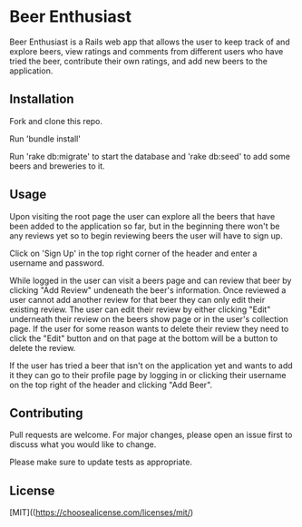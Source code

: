 # Beer Enthusiast

Beer Enthusiast is a Rails web app that allows the user to keep track of and explore beers, view ratings and comments from different users who have tried the beer, contribute their own ratings, and add new beers to the application. 

## Installation
Fork and clone this repo.

Run 'bundle install'

Run 'rake db:migrate' to start the database and 'rake db:seed' to add some beers and breweries to it.

## Usage
Upon visiting the root page the user can explore all the beers that have been added to the application so far, but in the beginning there won't be any reviews yet so to begin reviewing beers the user will have to sign up.

Click on 'Sign Up' in the top right corner of the header and enter a username and password.

While logged in the user can visit a beers page and can review that beer by clicking "Add Review" undeneath the beer's information. Once reviewed a user cannot add another review for that beer they can only edit their existing review. The user can edit their review by either clicking "Edit" underneath their review on the beers show page or in the user's collection page. If the user for some reason wants to delete their review they need to click the "Edit" button and on that page at the bottom will be a button to delete the review.

If the user has tried a beer that isn't on the application yet and wants to add it they can go to their profile page by logging in or clicking their username on the top right of the header and clicking "Add Beer". 

## Contributing

Pull requests are welcome. For major changes, please open an issue first to discuss what you would like to change.

Please make sure to update tests as appropriate.

## License
[MIT]((https://choosealicense.com/licenses/mit/)
